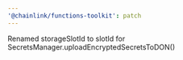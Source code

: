 ```yaml
---
'@chainlink/functions-toolkit': patch
---
```


Renamed storageSlotId to slotId for SecretsManager.uploadEncryptedSecretsToDON()
